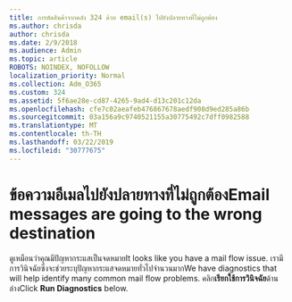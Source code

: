 ```yaml
---
title: การตัดสินค้าจากคลัง 324 ด้วย email(s) ไปยังปลายทางที่ไม่ถูกต้อง
ms.author: chrisda
author: chrisda
ms.date: 2/9/2018
ms.audience: Admin
ms.topic: article
ROBOTS: NOINDEX, NOFOLLOW
localization_priority: Normal
ms.collection: Adm_O365
ms.custom: 324
ms.assetid: 5f6ae28e-cd87-4265-9ad4-d13c201c12da
ms.openlocfilehash: cfe7c02aeafeb476867678aedf908d9ed285a86b
ms.sourcegitcommit: 03a156a9c9740521155a30775492c7dff0982588
ms.translationtype: MT
ms.contentlocale: th-TH
ms.lasthandoff: 03/22/2019
ms.locfileid: "30777675"
---
```

# <a name="email-messages-are-going-to-the-wrong-destination"></a><span data-ttu-id="53c60-102">ข้อความอีเมลไปยังปลายทางที่ไม่ถูกต้อง</span><span class="sxs-lookup"><span data-stu-id="53c60-102">Email messages are going to the wrong destination</span></span>

<span data-ttu-id="53c60-103">ดูเหมือนว่าคุณมีปัญหากระแสเป็นจดหมาย</span><span class="sxs-lookup"><span data-stu-id="53c60-103">It looks like you have a mail flow issue.</span></span> <span data-ttu-id="53c60-104">เรามีการวินิจฉัยซึ่งจะช่วยระบุปัญหากระแสจดหมายทั่วไปจำนวนมาก</span><span class="sxs-lookup"><span data-stu-id="53c60-104">We have diagnostics that will help identify many common mail flow problems.</span></span> <span data-ttu-id="53c60-105">คลิก**เรียกใช้การวินิจฉัย**ด้านล่าง</span><span class="sxs-lookup"><span data-stu-id="53c60-105">Click **Run Diagnostics** below.</span></span> 
  

